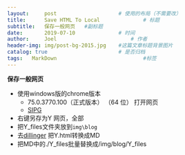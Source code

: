 ```yaml
---
layout:     post   				    # 使用的布局（不需要改）
title:      Save HTML To Local 				# 标题 
subtitle:   保存一般网页   #副标题
date:       2019-07-10 				# 时间
author:     Joel 						# 作者
header-img: img/post-bg-2015.jpg 	#这篇文章标题背景图片
catalog: true 						# 是否归档
tags:	MarkDown							#标签
---
```


**保存一般网页**

* 使用windows版的chrome版本
    *  75.0.3770.100（正式版本） （64 位） 打开网页
    *  [SIPG](https://www.shobserver.com/toutiao/html/115104.html?group_id=6621114274582364680&app=) 
* 右键另存为Y 网页，全部
* 把Y_files文件夹放到`img\blog`
* 去[dillinger](https://dillinger.io/) 把Y.html转换成MD
* 把MD中的./Y_files批量替换成/img/blog/Y_files




